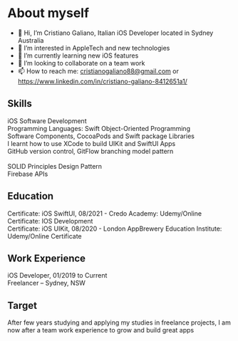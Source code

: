 # About myself
- 👋 Hi, I’m Cristiano Galiano, Italian iOS Developer located in Sydney Australia
- 👀 I’m interested in AppleTech and new technologies
- 🌱 I’m currently learning new iOS features
- 💞️ I’m looking to collaborate on a team work
- 📫 How to reach me: cristianogaliano88@gmail.com or https://www.linkedin.com/in/cristiano-galiano-8412651a1/

## Skills
iOS Software Development<br>
Programming Languages: Swift Object-Oriented Programming<br>
Software Components, CocoaPods and Swift package Libraries<br>
I learnt how to use XCode to build UIKit and SwiftUI Apps<br>
GitHub version control, GitFlow branching model pattern<br><br>
SOLID Principles Design Pattern<br>
Firebase APIs<br>

## Education
Certificate: iOS SwiftUI, 08/2021 - Credo Academy: Udemy/Online Certificate: IOS Development<br>
Certificate: iOS UIKit, 08/2020 - London AppBrewery Education Institute: Udemy/Online Certificate<br>

## Work Experience
iOS Developer, 01/2019 to Current<br> 
Freelancer – Sydney, NSW<br>

## Target
After few years studying and applying my studies in freelance projects, I am now after a team work experience to grow and build great apps
